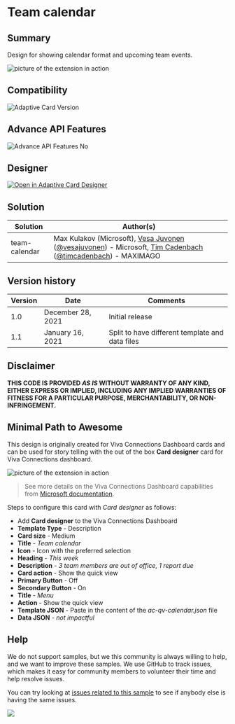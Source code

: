 # Team calendar

## Summary

Design for showing calendar format and upcoming team events.

![picture of the extension in action](assets/card.png)

## Compatibility

![Adaptive Card Version](https://img.shields.io/badge/Adaptive%20Card%20Version-1.3-green.svg)

## Advance API Features

![Advance API Features No](https://img.shields.io/badge/Advance_API_Features-No-orange)

## Designer

<p>
    <a href="https://adaptivecards.io/designer/index.html?card=https%3A%2F%2Fraw.githubusercontent.com%2Fpnp%2FAdaptiveCards-Templates%2Fmain%2Fsamples%2Fteam-calendar%2Fac-qv-calendar.template.json&data=card=https%3A%2F%2Fraw.githubusercontent.com%2Fpnp%2FAdaptiveCards-Templates%2Fmain%2Fsamples%2Fteam-calendar%2Fac-qv-calendar.template.data.json">
        <img src="https://raw.githubusercontent.com/pnp/AdaptiveCards-Templates/main/assets/btn-open-in-designer.png" alt="Open in Adaptive Card Designer" />
    </a>
</p>

## Solution

Solution|Author(s)
--------|---------
team-calendar | Max Kulakov (Microsoft), [Vesa Juvonen](https://github.com/vesajuvonen) ([@vesajuvonen](https://twitter.com/vesajuvonen)) - Microsoft, [Tim Cadenbach](https://github.com/DeeJayTC) ([@timcadenbach](https://twitter.com/timcadenbach)) - MAXIMAGO

## Version history

Version|Date|Comments
-------|----|--------
1.0|December 28, 2021|Initial release
1.1|January 16, 2021|Split to have different template and data files


## Disclaimer
**THIS CODE IS PROVIDED *AS IS* WITHOUT WARRANTY OF ANY KIND, EITHER EXPRESS OR IMPLIED, INCLUDING ANY IMPLIED WARRANTIES OF FITNESS FOR A PARTICULAR PURPOSE, MERCHANTABILITY, OR NON-INFRINGEMENT.**

## Minimal Path to Awesome

This design is originally created for Viva Connections Dashboard cards and can be used for story telling with the out of the box **Card designer** card for Viva Connections dashboard.

![picture of the extension in action](assets/dashboard-card.png)

> See more details on the Viva Connections Dashboard capabilities from [Microsoft documentation](https://docs.microsoft.com/en-us/viva/connections/create-dashboard).

Steps to configure this card with *Card designer* as follows:

- Add **Card designer** to the Viva Connections Dashboard
- **Template Type** - Description
- **Card size** - Medium
- **Title** - *Team calendar*
- **Icon** - Icon with the preferred selection
- **Heading** - *This week*
- **Description** - *3 team members are out of office, 1 report due*
- **Card action** - Show the quick view
- **Primary Button** - Off
- **Secondary Button** - On
- **Title** - *Menu*
- **Action** - Show the quick view
- **Template JSON** - Paste in the content of the *ac-qv-calendar.json* file
- **Data JSON** - *not impactful*

## Help

We do not support samples, but we this community is always willing to help, and we want to improve these samples. We use GitHub to track issues, which makes it easy for  community members to volunteer their time and help resolve issues.

You can try looking at [issues related to this sample](https://github.com/pnp/AdaptiveCards-Templates/issues) to see if anybody else is having the same issues.

<img src="https://pnptelemetry.azurewebsites.net/adaptivecards-templates/samples/team-calendar" />